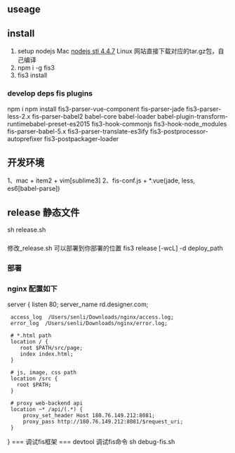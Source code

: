 ## useage

## install
1. setup nodejs
   Mac [nodejs stl 4.4.7](https://nodejs.org/)
   Linux 网站直接下载对应的tar.gz包，自己编译
2. npm i -g fis3
3. fis3 install

### develop deps fis plugins
npm i
npm install fis3-parser-vue-component fis-parser-jade fis3-parser-less-2.x fis-parser-babel2 babel-core babel-loader babel-plugin-transform-runtimebabel-preset-es2015 fis3-hook-commonjs fis3-hook-node_modules fis-parser-babel-5.x fis3-parser-translate-es3ify fis3-postprocessor-autoprefixer fis3-postpackager-loader

## 开发环境
1、mac + item2 + vim[sublime3]
2、fis-conf.js +  *.vue(jade, less, es6[babel-parse])

## release 静态文件
sh release.sh
###
  修改_release.sh 可以部署到你部署的位置
  fis3 release [-wcL] -d deploy_path
### 部署
### nginx 配置如下
   server
   {
     listen 80;
     server_name rd.designer.com;

     access_log  /Users/senli/Downloads/nginx/access.log;
     error_log  /Users/senli/Downloads/nginx/error.log;

     # *.html path
     location / {
        root $PATH/src/page;
        index index.html;
     }

     # js, image, css path
     location /src {
       root $PATH;
     }

     # proxy web-backend api 
     location ~* /api/(.*) {
         proxy_set_header Host 180.76.149.212:8081;
         proxy_pass http://180.76.149.212:8081/$request_uri;
     }
   }
=== 调试fis框架 ===
devtool 调试fis命令
sh debug-fis.sh










